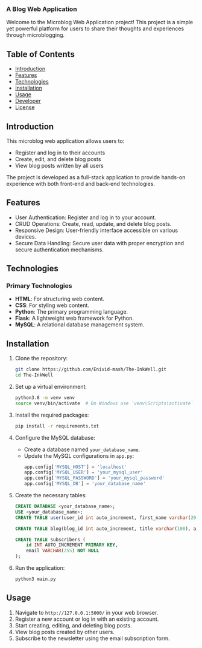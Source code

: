 ### A Blog Web Application

Welcome to the Microblog Web Application project! This project is a simple yet powerful platform for users to share their thoughts and experiences through microblogging.

## Table of Contents
- [Introduction](#introduction)
- [Features](#features)
- [Technologies](#technologies)
- [Installation](#installation)
- [Usage](#usage)
- [Developer](#developer)
- [License](#license)

## Introduction
This microblog web application allows users to:
- Register and log in to their accounts
- Create, edit, and delete blog posts
- View blog posts written by all users

The project is developed as a full-stack application to provide hands-on experience with both front-end and back-end technologies.

## Features
- User Authentication: Register and log in to your account.
- CRUD Operations: Create, read, update, and delete blog posts.
- Responsive Design: User-friendly interface accessible on various devices.
- Secure Data Handling: Secure user data with proper encryption and secure authentication mechanisms.

## Technologies
### Primary Technologies
- **HTML**: For structuring web content.
- **CSS**: For styling web content.
- **Python**: The primary programming language.
- **Flask**: A lightweight web framework for Python.
- **MySQL**: A relational database management system.

## Installation
1. Clone the repository:
    ```bash
    git clone https://github.com/Enivid-mash/The-InkWell.git
    cd The-InkWell 
    ```

2. Set up a virtual environment:
    ```bash
    python3.8 -m venv venv
    source venv/bin/activate  # On Windows use `venv\Scripts\activate`
    ```

3. Install the required packages:
    ```bash
    pip install -r requirements.txt
    ```

4. Configure the MySQL database:
    - Create a database named `your_database_name`.
    - Update the MySQL configurations in `app.py`:
        ```python
        app.config['MYSQL_HOST'] = 'localhost'
        app.config['MYSQL_USER'] = 'your_mysql_user'
        app.config['MYSQL_PASSWORD'] = 'your_mysql_password'
        app.config['MYSQL_DB'] = 'your_database_name'
        ```

5. Create the necessary tables:
    ```sql
	CREATE DATABASE <your_database_name>;
	USE <your_database_name>;
	CREATE TABLE user(user_id int auto_increment, first_name varchar(20), last_name varchar(20), username varchar(20) unique, email varchar(30) unique, password varchar(100), primary key(user_id));

	CREATE TABLE blog(blog_id int auto_increment, title varchar(100), author varchar(40), body varchar(20000), primary key(blog_id));

    CREATE TABLE subscribers (
        id INT AUTO_INCREMENT PRIMARY KEY,
        email VARCHAR(255) NOT NULL
    );
    ```

6. Run the application:
    ```bash
   	python3 main.py 
    ```

## Usage
1. Navigate to `http://127.0.0.1:5000/` in your web browser.
2. Register a new account or log in with an existing account.
3. Start creating, editing, and deleting blog posts.
4. View blog posts created by other users.
5. Subscribe to the newsletter using the email subscription form.
